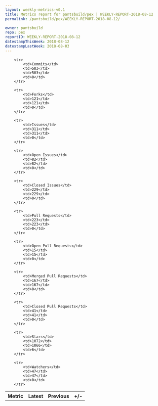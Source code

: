 ```yaml
---
layout: weekly-metrics-v0.1
title: Metrics report for pantsbuild/pex | WEEKLY-REPORT-2018-08-12
permalink: /pantsbuild/pex/WEEKLY-REPORT-2018-08-12/

owner: pantsbuild
repo: pex
reportID: WEEKLY-REPORT-2018-08-12
datestampThisWeek: 2018-08-12
datestampLastWeek: 2018-08-03
---
```




<table style="width: 100%;">
    <tr>
        <th>Metric</th>
        <th>Latest</th>
        <th>Previous</th>
        <th>+/-</th>
    </tr>

        <tr>
            <td>Commits</td>
            <td>503</td>
            <td>503</td>
            <td>0</td>
        </tr>
        
        <tr>
            <td>Forks</td>
            <td>121</td>
            <td>121</td>
            <td>0</td>
        </tr>
        
        <tr>
            <td>Issues</td>
            <td>311</td>
            <td>311</td>
            <td>0</td>
        </tr>
        
        <tr>
            <td>Open Issues</td>
            <td>82</td>
            <td>82</td>
            <td>0</td>
        </tr>
        
        <tr>
            <td>Closed Issues</td>
            <td>229</td>
            <td>229</td>
            <td>0</td>
        </tr>
        
        <tr>
            <td>Pull Requests</td>
            <td>223</td>
            <td>223</td>
            <td>0</td>
        </tr>
        
        <tr>
            <td>Open Pull Requests</td>
            <td>15</td>
            <td>15</td>
            <td>0</td>
        </tr>
        
        <tr>
            <td>Merged Pull Requests</td>
            <td>167</td>
            <td>167</td>
            <td>0</td>
        </tr>
        
        <tr>
            <td>Closed Pull Requests</td>
            <td>41</td>
            <td>41</td>
            <td>0</td>
        </tr>
        
        <tr>
            <td>Stars</td>
            <td>1072</td>
            <td>1066</td>
            <td>6</td>
        </tr>
        
        <tr>
            <td>Watchers</td>
            <td>47</td>
            <td>47</td>
            <td>0</td>
        </tr>
        
</table>
